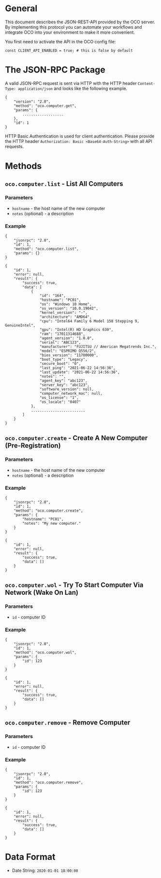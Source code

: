 # General
This document describes the JSON-REST-API provided by the OCO server. By implementing this protocol you can automate your workflows and integrate OCO into your environment to make it more convenient.

You first need to activate the API in the OCO config file:
```
const CLIENT_API_ENABLED = true; # this is false by default
```

# The JSON-RPC Package
A valid JSON-RPC request is sent via HTTP with the HTTP header `Content-Type: application/json` and looks like the following example.  
```
{
	"version": "2.0",
	"method": "oco.computer.get",
	"params": {
		...................
	},
	"id": 1
}
```
HTTP Basic Authentication is used for client authentication. Please provide the HTTP header `Authorization: Basic <Base64-Auth-String>` with all API requests.

# Methods
## `oco.computer.list` - List All Computers
### Parameters
- `hostname` - the host name of the new computer
- `notes` (optional) - a description
### Example
```
{
	"jsonrpc": "2.0",
	"id": 1,
	"method": "oco.computer.list",
	"params": {}
}
```
```
{
	"id": 1,
	"error": null,
	"result": {
		"success": true,
		"data": [
			{
				"id": "164",
				"hostname": "PC01",
				"os": "Windows 10 Home",
				"os_version": "10.0.19042",
				"kernel_version": "-",
				"architecture": "AMD64",
				"cpu": "Intel64 Family 6 Model 158 Stepping 9, GenuineIntel",
				"gpu": "Intel(R) HD Graphics 630",
				"ram": "17011314688",
				"agent_version": "1.0.0",
				"serial": "ABC123",
				"manufacturer": "FUJITSU // American Megatrends Inc.",
				"model": "ESPRIMO Q556/2",
				"bios_version": "11700000",
				"boot_type": "Legacy",
				"secure_boot": "0",
				"last_ping": "2021-06-22 14:56:36",
				"last_update": "2021-06-22 14:56:36",
				"notes": "",
				"agent_key": "abc123",
				"server_key": "abc123",
				"software_version": null,
				"computer_network_mac": null,
				"os_license": "1",
				"os_locale": "0407"
			},
			.........................
		]
	}
}
```

## `oco.computer.create` - Create A New Computer (Pre-Registration)
### Parameters
- `hostname` - the host name of the new computer
- `notes` (optional) - a description
### Example
```
{
	"jsonrpc": "2.0",
	"id": 1,
	"method": "oco.computer.create",
	"params": {
		"hostname": "PC01",
		"notes": "My new computer."
	}
}
```
```
{
	"id": 1,
	"error": null,
	"result": {
		"success": true,
		"data": []
	}
}
```

## `oco.computer.wol` - Try To Start Computer Via Network (Wake On Lan)
### Parameters
- `id` - computer ID
### Example
```
{
	"jsonrpc": "2.0",
	"id": 1,
	"method": "oco.computer.wol",
	"params": {
		"id": 123
	}
}
```
```
{
	"id": 1,
	"error": null,
	"result": {
		"success": true,
		"data": []
	}
}
```

## `oco.computer.remove` - Remove Computer
### Parameters
- `id` - computer ID
### Example
```
{
	"jsonrpc": "2.0",
	"id": 1,
	"method": "oco.computer.remove",
	"params": {
		"id": 123
	}
}
```
```
{
	"id": 1,
	"error": null,
	"result": {
		"success": true,
		"data": []
	}
}
```

# Data Format
- Date String: `2020-01-01 18:00:00`
